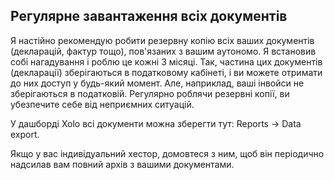 ## Регулярне завантаження всіх документів

Я настійно рекомендую робити резервну копію всіх ваших документів (декларацій, фактур тощо), пов'язаних з вашим
аутономо. Я встановив собі нагадування і роблю це кожні 3 місяці. Так, частина цих документів (декларації) зберігаються
в податковому кабінеті, і ви можете отримати до них доступ у будь-який момент. Але, наприклад, ваші інвойси не
зберігаються в податковій. Регулярно роблячи резервні копії, ви убезпечите себе від неприємних ситуацій.

У дашборді Xolo всі документи можна зберегти тут: Reports -> Data export.

Якщо у вас індивідуальний хестор, домовтеся з ним, щоб він періодично надсилав вам повний архів з вашими документами.
